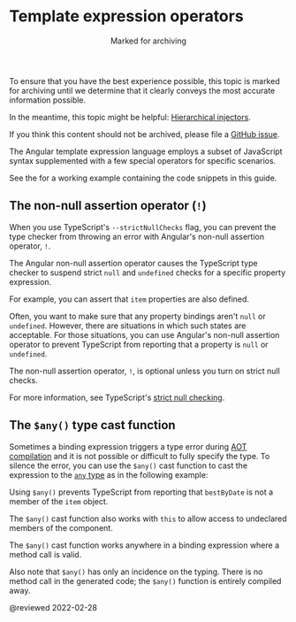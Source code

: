 # Template expression operators

<div class="callout is-critical">

<header>Marked for archiving</header>

To ensure that you have the best experience possible, this topic is marked for archiving until we determine that it clearly conveys the most accurate information possible.

In the meantime, this topic might be helpful: [Hierarchical injectors](guide/hierarchical-dependency-injection).

If you think this content should not be archived, please file a [GitHub issue](https://github.com/angular/angular/issues/new?template=3-docs-bug.md).

</div>

The Angular template expression language employs a subset of JavaScript syntax supplemented with a few special operators
for specific scenarios.

<div class="alert is-helpful">

See the <live-example></live-example> for a working example containing the code snippets in this guide.

</div>

<a id="non-null-assertion-operator"></a>

## The non-null assertion operator (`!`)

When you use TypeScript's `--strictNullChecks` flag, you can prevent the type checker from throwing an error with Angular's non-null assertion operator, `!`.

The Angular non-null assertion operator causes the TypeScript type checker to suspend strict `null` and `undefined` checks for a specific property expression.

For example, you can assert that `item` properties are also defined.

<code-example header="src/app/app.component.html" path="template-expression-operators/src/app/app.component.html" region="non-null"></code-example>

Often, you want to make sure that any property bindings aren't `null` or `undefined`.
However, there are situations in which such states are acceptable.
For those situations, you can use Angular's non-null assertion operator to prevent TypeScript from reporting that a property is `null` or `undefined`.

The non-null assertion operator, `!`, is optional unless you turn on strict null checks.

For more information, see TypeScript's [strict null checking](http://www.typescriptlang.org/docs/handbook/release-notes/typescript-2-0.html "Strict null checking in TypeScript").

<a id="any-type-cast-function"></a>

## The `$any()` type cast function

Sometimes a binding expression triggers a type error during [AOT compilation](guide/aot-compiler) and it is not possible or difficult to fully specify the type.
To silence the error, you can use the `$any()` cast function to cast
the expression to the [`any` type](https://www.typescriptlang.org/docs/handbook/basic-types.html#any) as in the following example:

<code-example header="src/app/app.component.html" path="built-in-template-functions/src/app/app.component.html" region="any-type-cast-function-1"></code-example>

Using `$any()` prevents TypeScript from reporting that `bestByDate` is not a member of the `item` object.

The `$any()` cast function also works with `this` to allow access to undeclared members of the component.

<code-example header="src/app/app.component.html" path="built-in-template-functions/src/app/app.component.html" region="any-type-cast-function-2"></code-example>

The `$any()` cast function works anywhere in a binding expression where a method call is valid.

Also note that `$any()` has only an incidence on the typing. There is no method call in the generated code; the `$any()` function is entirely compiled away.

<!-- links -->

<!-- external links -->

<!-- end links -->

@reviewed 2022-02-28
